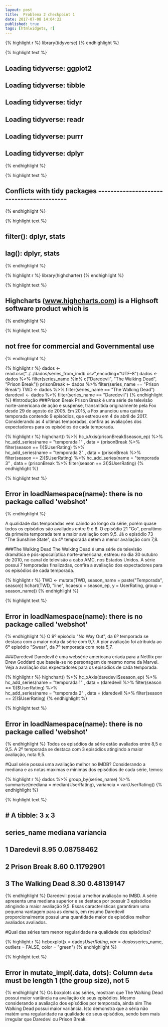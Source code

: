 ```yaml
---
layout: post
title:  Problema 2 checkpoint 1
date: 2017-07-08 14:04:22
published: true
tags: [htmlwidgets, r]
---
```


{% highlight r %}
library(tidyverse)
{% endhighlight %}



{% highlight text %}
## Loading tidyverse: ggplot2
## Loading tidyverse: tibble
## Loading tidyverse: tidyr
## Loading tidyverse: readr
## Loading tidyverse: purrr
## Loading tidyverse: dplyr
{% endhighlight %}



{% highlight text %}
## Conflicts with tidy packages -----------------------------------------
{% endhighlight %}



{% highlight text %}
## filter(): dplyr, stats
## lag():    dplyr, stats
{% endhighlight %}



{% highlight r %}
library(highcharter)
{% endhighlight %}



{% highlight text %}
## Highcharts (www.highcharts.com) is a Highsoft software product which is
{% endhighlight %}



{% highlight text %}
## not free for commercial and Governmental use
{% endhighlight %}



{% highlight r %}
dados <- read.csv("../../dados/series_from_imdb.csv",encoding="UTF-8")
dados <- dados %>% filter(series_name %in% c("Daredevil", "The Walking Dead", "Prison Break"))
prisonBreak <- dados %>% filter(series_name == "Prison Break")
TWD <- dados %>% filter(series_name == "The Walking Dead")
daredevil <- dados %>% filter(series_name == "Daredevil")
{% endhighlight %}
#Introdução
###Prison Break
Prison Break é uma série de televisão norte-americana de ação e suspense, transmitida originalmente pela Fox desde 29 de agosto de 2005. Em 2015, a Fox anunciou uma quinta temporada contendo 9 episódios, que estreou em 4 de abril de 2017. 
Considerando as 4 ultimas temporadas, confira as avaliações dos expectadores para os episódios de cada temporada. 


{% highlight r %}
highchart() %>% 
  hc_xAxis(prisonBreak$season_ep) %>% 
  hc_add_series(name = "temporada 1" , data = (prisonBreak %>% filter(season == 1))$UserRating) %>%  
  hc_add_series(name = "temporada 2" , data = (prisonBreak %>% filter(season == 2))$UserRating) %>%  
  hc_add_series(name = "temporada 3" , data = (prisonBreak %>% filter(season == 3))$UserRating)
{% endhighlight %}



{% highlight text %}
## Error in loadNamespace(name): there is no package called 'webshot'
{% endhighlight %}


A qualidade das temporadas vem caindo ao longo da série, porém quase todos os episódios são avaliados entre 9 e 8. O episódio 21 "Go", penultimo da primeira temporada tem a maior avaliação com 9,5. Já o episódio 73 "The Sunshine State", da 4º temporada detem a menor avaliação com 7,8.  

###The Walking Dead
The Walking Dead é uma série de televisão dramática e pós-apocalíptica norte-americana, estreou no dia 30 outubro de 2010, no canal de televisão a cabo AMC, nos Estados Unidos. A série possui 7 temporadas finalizadas, confira a avaliação dos expectadores para os episódios de cada temporada. 

{% highlight r %}
TWD <- mutate(TWD, season_name = paste("Temporada", season))
hchart(TWD, "line", hcaes(x = season_ep, y = UserRating, group = season_name))
{% endhighlight %}



{% highlight text %}
## Error in loadNamespace(name): there is no package called 'webshot'
{% endhighlight %}
O 9º episódio "No Way Out", da 6º temporada se destaca com a maior nota da série com 9,7. A pior avaliação foi atribuida ao 6º episódio "Swear", da 7º temporada com nota 5,7. 

###Daredevil
Daredevil é uma websérie americana criada para a Netflix por Drew Goddard que baseia-se no personagem de mesmo nome da Marvel. Veja a avaliação dos expectadores para os episódios de cada temporada. 

{% highlight r %}
highchart() %>% 
  hc_xAxis(daredevil$season_ep) %>%
  hc_add_series(name = "temporada 1" , data = (daredevil %>% filter(season == 1))$UserRating) %>%  
  hc_add_series(name = "temporada 2" , data = (daredevil %>% filter(season == 2))$UserRating)
{% endhighlight %}



{% highlight text %}
## Error in loadNamespace(name): there is no package called 'webshot'
{% endhighlight %}
Todos os episódios da série estão avaliados entre 8,5 e 9,5. A 2º temporada se destaca com 3 episódios atingindo a maior avaliação, nota 9,5.

#Qual série possui uma avaliação melhor no IMDB?
Considerando a mediana e as notas maximas e mínimas dos episódios de cada série, temos:

{% highlight r %}
dados %>% 
    group_by(series_name) %>% 
    summarise(mediana = median(UserRating),
              variancia = var(UserRating))
{% endhighlight %}



{% highlight text %}
## # A tibble: 3 x 3
##        series_name mediana  variancia
##             <fctr>   <dbl>      <dbl>
## 1        Daredevil    8.95 0.08758462
## 2     Prison Break    8.60 0.11792901
## 3 The Walking Dead    8.30 0.48139147
{% endhighlight %}
Daredevil possui a melhor avaliação no IMBD. A série apresenta uma mediana superior e se destaca por possuir 3 episódios atingindo a maior avaliação 9,5. Essas caracteristicas garantiram uma pequena vantagem para as demais, em resumo Daredevil proporcionalmente possui uma quantidade maior de episódios melhor avaliados avaliados.

#Qual das séries tem menor regularidade na qualidade dos episódios?

{% highlight r %}
hcboxplot(x = dados$UserRating, var = dados$series_name, outliers = FALSE, color = "green") 
{% endhighlight %}



{% highlight text %}
## Error in mutate_impl(.data, dots): Column `data` must be length 1 (the group size), not 5
{% endhighlight %}
Os boxplots das séries, mostram que The Walking Dead possui maior variância na avaliação de seus episódios. Mesmo considerando a avaliação dos epísódios por temporada, ainda sim The Walking Dead possui maior variância. Isto demonstra que a séria não matém uma regularidade na qualidade de seus episódios, sendo bem mais irregular que Daredevi ou Prison Break.
